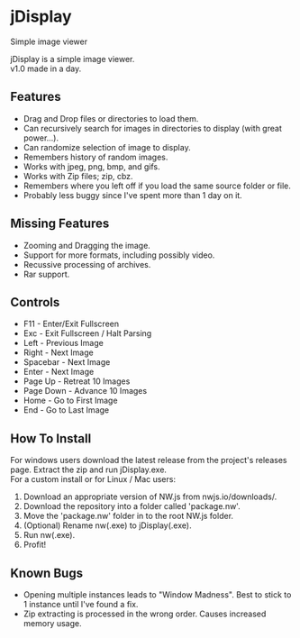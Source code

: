 # jDisplay
Simple image viewer

jDisplay is a simple image viewer.  
v1.0 made in a day.

## Features
* Drag and Drop files or directories to load them.
* Can recursively search for images in directories to display (with great power...).
* Can randomize selection of image to display.
* Remembers history of random images.
* Works with jpeg, png, bmp, and gifs.
* Works with Zip files; zip, cbz.
* Remembers where you left off if you load the same source folder or file.
* Probably less buggy since I've spent more than 1 day on it.

## Missing Features
* Zooming and Dragging the image.
* Support for more formats, including possibly video.
* Recussive processing of archives.
* Rar support.

## Controls
* F11       - Enter/Exit Fullscreen
* Exc       - Exit Fullscreen / Halt Parsing
* Left      - Previous Image
* Right     - Next Image
* Spacebar  - Next Image
* Enter     - Next Image
* Page Up   - Retreat 10 Images
* Page Down - Advance 10 Images
* Home      - Go to First Image
* End       - Go to Last Image

## How To Install
For windows users download the latest release from the project's releases page. Extract the zip and run jDisplay.exe.  
For a custom install or for Linux / Mac users:  
1. Download an appropriate version of NW.js from nwjs.io/downloads/.  
2. Download the repository into a folder called 'package.nw'.
3. Move the 'package.nw' folder in to the root NW.js folder.
4. (Optional) Rename nw(.exe) to jDisplay(.exe).
5. Run nw(.exe).
6. Profit!

## Known Bugs
* Opening multiple instances leads to "Window Madness". Best to stick to 1 instance until I've found a fix.
* Zip extracting is processed in the wrong order. Causes increased memory usage.
